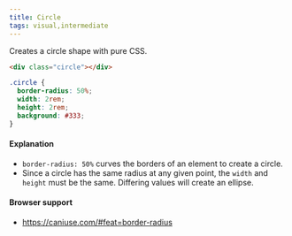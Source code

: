 ```yaml
---
title: Circle
tags: visual,intermediate
---
```


Creates a circle shape with pure CSS.

```html
<div class="circle"></div>
```

```css
.circle {
  border-radius: 50%;
  width: 2rem;
  height: 2rem;
  background: #333;
}
```

#### Explanation

- `border-radius: 50%` curves the borders of an element to create a circle.
- Since a circle has the same radius at any given point, the `width` and `height` must be the same. Differing values will create an ellipse.

#### Browser support

- https://caniuse.com/#feat=border-radius



